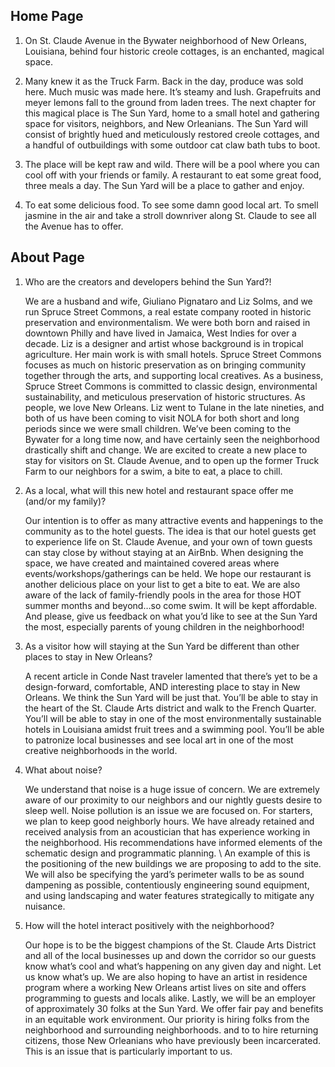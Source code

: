 ## Home Page
1. 
	On St. Claude Avenue in the Bywater neighborhood of New Orleans, Louisiana, behind four historic creole cottages, is an enchanted, magical space.

2.
	Many knew it as the Truck Farm. Back in the day, produce was sold here. Much music was made here. It’s steamy and lush. Grapefruits and meyer lemons fall to the ground from laden trees. The next chapter for this magical place is The Sun Yard, home to a small hotel and gathering space for visitors, neighbors, and New Orleanians. The Sun Yard will consist of brightly hued and meticulously restored creole cottages, and a handful of outbuildings with some outdoor cat claw bath tubs to boot.

3.
	The place will be kept raw and wild. There will be a pool where you can cool off with your friends or family. A restaurant to eat some great food, three meals a day. The Sun Yard will be a place to gather and enjoy. 

4.
	To eat some delicious food. To see some damn good local art. To smell jasmine in the air and take a stroll downriver along St. Claude to see all the Avenue has to offer.


## About Page

1. 
	Who are the creators and developers behind the Sun Yard?!

	We are a husband and wife, Giuliano Pignataro and Liz Solms, and we run Spruce Street Commons, a real estate company rooted in historic preservation and environmentalism. We were both born and raised in downtown Philly and have lived in Jamaica, West Indies for over a decade.  Liz is a designer and artist whose background is in tropical agriculture. Her main work is with small hotels. Spruce Street Commons focuses as much on historic preservation as on bringing community together through the arts, and supporting local creatives. As a business, Spruce Street Commons is committed to classic design, environmental sustainability, and meticulous preservation of historic structures. As people, we love New Orleans. Liz went to Tulane in the late nineties, and both of us have been coming to visit NOLA for both short and long periods since we were small children. We’ve been coming to the Bywater for a long time now, and have certainly seen the neighborhood drastically shift and change. We are excited to create a new place to stay for visitors on St. Claude Avenue, and to open up the former Truck Farm to our neighbors for a swim, a bite to eat, a place to chill.

2. 
	As a local, what will this new hotel and restaurant space offer me (and/or my family)?

	Our intention is to offer as many attractive events and happenings to the community as to the hotel guests. The idea is that our hotel guests get to experience life on St. Claude Avenue, and your own of town guests can stay close by without staying at an AirBnb. When designing the space, we have created and maintained covered areas where events/workshops/gatherings can be held. We hope our restaurant is another delicious place on your list to get a bite to eat. We are also aware of the lack of family-friendly pools in the area for those HOT summer months and beyond…so come swim. It will be kept affordable. And please, give us feedback on what you’d like to see at the Sun Yard the most, especially parents of young children in the neighborhood!


3. 
	As a visitor how will staying at the Sun Yard be different than other places to stay in New Orleans?

	A recent article in Conde Nast traveler lamented that there’s yet to be a design-forward, comfortable, AND interesting place to stay in New Orleans. We think the Sun Yard will be just that. You’ll be able to stay in the heart of the St. Claude Arts district and walk to the French Quarter. You’ll will be able to stay in one of the most environmentally sustainable hotels in Louisiana amidst fruit trees and a swimming pool. You’ll be able to patronize local businesses and see local art in one of the most creative neighborhoods in the world. 

4. 
	What about noise?

	We understand that noise is a huge issue of concern. We are extremely aware of our proximity to our neighbors and our nightly guests desire to sleep well. Noise pollution is an issue we are focused on.  For starters, we plan to keep good neighborly hours. We have already retained and received analysis from an acoustician that has experience working in the neighborhood. His recommendations have informed elements of the schematic design and programmatic planning. \ An example of this is the positioning of the new buildings we are proposing to add to the site. We will also be specifying the yard’s perimeter walls to be as sound dampening as possible, contentiously engineering sound equipment, and using landscaping and water features strategically to mitigate any nuisance.

5. 
	How will the hotel interact positively with the neighborhood?

	Our hope is to be the biggest champions of the St. Claude Arts District and all of the local businesses up and down the corridor so our guests know what’s cool and what’s happening on any given day and night.  Let us know what’s up. We are also hoping to have an artist in residence program where a working New Orleans artist lives on site and offers programming to guests and locals alike. Lastly, we will be an employer of approximately 30 folks at the Sun Yard. We offer fair pay and benefits in an equitable work environment. Our priority is hiring folks from the neighborhood and surrounding neighborhoods. and to to hire returning citizens, those New Orleanians who have previously been incarcerated. This is an issue that is particularly important to us.